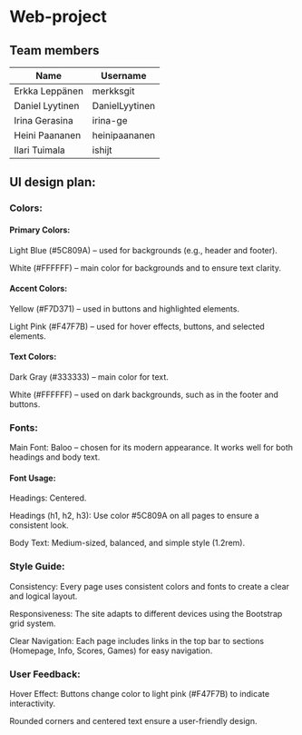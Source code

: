 ﻿# Web-project

## Team members

| Name            | Username       |
| --------------- | -------------- |
| Erkka Leppänen  | merkksgit      |
| Daniel Lyytinen | DanielLyytinen |
| Irina Gerasina  | irina-ge       |
| Heini Paananen  | heinipaananen  |
| Ilari Tuimala   | ishijt         |

## UI design plan:

### Colors:

#### Primary Colors:

Light Blue (#5C809A) – used for backgrounds (e.g., header and footer).

White (#FFFFFF) – main color for backgrounds and to ensure text clarity.

#### Accent Colors:

Yellow (#F7D371) – used in buttons and highlighted elements.

Light Pink (#F47F7B) – used for hover effects, buttons, and selected elements.

#### Text Colors:

Dark Gray (#333333) – main color for text.

White (#FFFFFF) – used on dark backgrounds, such as in the footer and buttons.

### Fonts:

Main Font: Baloo – chosen for its modern appearance. It works well for both headings and body text.

#### Font Usage:

Headings: Centered.

Headings (h1, h2, h3): Use color #5C809A on all pages to ensure a consistent look.

Body Text: Medium-sized, balanced, and simple style (1.2rem).

### Style Guide:

Consistency: Every page uses consistent colors and fonts to create a clear and logical layout.

Responsiveness: The site adapts to different devices using the Bootstrap grid system.

Clear Navigation: Each page includes links in the top bar to sections (Homepage, Info, Scores, Games) for easy navigation.

### User Feedback:

Hover Effect: Buttons change color to light pink (#F47F7B) to indicate interactivity.

Rounded corners and centered text ensure a user-friendly design.
